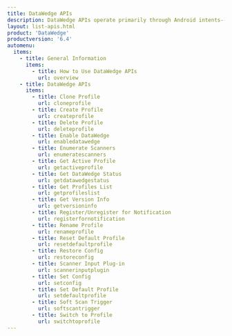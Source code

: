 ```yaml
---
title: DataWedge APIs
description: DataWedge APIs operate primarily through Android intents--specific commands that can be used by other applications to control data capture without the need to directly access the DataWedge UI.  
layout: list-apis.html
product: 'DataWedge'
productversion: '6.4'
automenu:
  items:
    - title: General Information
      items:
        - title: How to Use DataWedge APIs 
          url: overview
    - title: DataWedge APIs
      items:
        - title: Clone Profile 
          url: cloneprofile
        - title: Create Profile 
          url: createprofile
        - title: Delete Profile 
          url: deleteprofile
        - title: Enable DataWedge 
          url: enabledatawedge
        - title: Enumerate Scanners 
          url: enumeratescanners
        - title: Get Active Profile 
          url: getactiveprofile
        - title: Get DataWedge Status 
          url: getdatawedgestatus
        - title: Get Profiles List 
          url: getprofileslist
        - title: Get Version Info 
          url: getversioninfo
        - title: Register/Unregister for Notification 
          url: registerfornotification
        - title: Rename Profile 
          url: renameprofile
        - title: Reset Default Profile 
          url: resetdefaultprofile
        - title: Restore Config 
          url: restoreconfig
        - title: Scanner Input Plug-in 
          url: scannerinputplugin
        - title: Set Config 
          url: setconfig
        - title: Set Default Profile 
          url: setdefaultprofile
        - title: Soft Scan Trigger 
          url: softscantrigger
        - title: Switch to Profile 
          url: switchtoprofile
---
```

